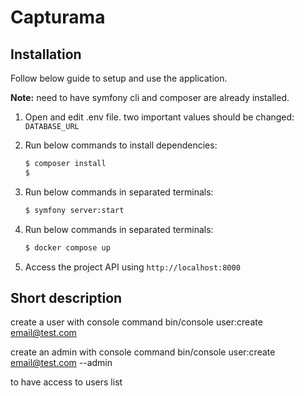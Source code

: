 # Capturama

## Installation
Follow below guide to setup and use the application.

**Note:** need to have symfony cli and composer are already installed.

1. Open and edit .env file. two important values should be changed: `DATABASE_URL`
2. Run below commands to install dependencies:
    ```bash
    $ composer install
    $
    ```


3. Run below commands in separated terminals:
    ```bash
    $ symfony server:start
    ```

4. Run below commands in separated terminals:
    ```bash
    $ docker compose up
    ```
   
5. Access the project API using `http://localhost:8000`

## Short description

create a user with console command bin/console user:create email@test.com

create an admin with console command bin/console user:create email@test.com --admin

to have access to users list